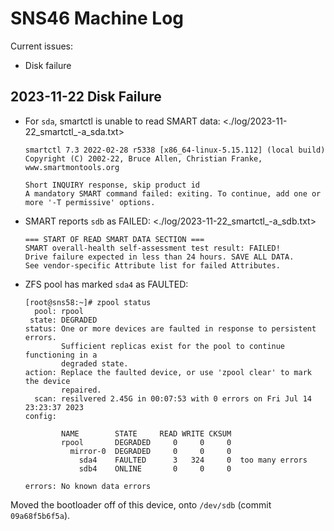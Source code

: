 # SNS46 Machine Log

Current issues:
- Disk failure

## 2023-11-22 Disk Failure

- For `sda`, smartctl is unable to read SMART data: <./log/2023-11-22_smartctl_-a_sda.txt>

  ```
  smartctl 7.3 2022-02-28 r5338 [x86_64-linux-5.15.112] (local build)
  Copyright (C) 2002-22, Bruce Allen, Christian Franke, www.smartmontools.org

  Short INQUIRY response, skip product id
  A mandatory SMART command failed: exiting. To continue, add one or more '-T permissive' options.
  ```

- SMART reports `sdb` as FAILED: <./log/2023-11-22_smartctl_-a_sdb.txt>

  ```
  === START OF READ SMART DATA SECTION ===
  SMART overall-health self-assessment test result: FAILED!
  Drive failure expected in less than 24 hours. SAVE ALL DATA.
  See vendor-specific Attribute list for failed Attributes.
  ```

- ZFS pool has marked `sda4` as FAULTED:

  ```
  [root@sns58:~]# zpool status
    pool: rpool
   state: DEGRADED
  status: One or more devices are faulted in response to persistent errors.
          Sufficient replicas exist for the pool to continue functioning in a
          degraded state.
  action: Replace the faulted device, or use 'zpool clear' to mark the device
          repaired.
    scan: resilvered 2.45G in 00:07:53 with 0 errors on Fri Jul 14 23:23:37 2023
  config:

          NAME        STATE     READ WRITE CKSUM
          rpool       DEGRADED     0     0     0
            mirror-0  DEGRADED     0     0     0
              sda4    FAULTED      3   324     0  too many errors
              sdb4    ONLINE       0     0     0

  errors: No known data errors
  ```

Moved the bootloader off of this device, onto `/dev/sdb` (commit
`09a68f5b6f5a`).
